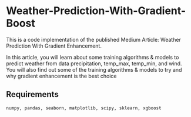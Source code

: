 # Weather-Prediction-With-Gradient-Boost
This is a code implementation of the published Medium Article: Weather Prediction With Gradient Enhancement.  

In this article, you will learn about some training algorithms &amp; models to predict weather from data precipitation, temp_max, temp_min, and wind. You will also find out some of the training algorithms &amp; models to try and why gradient enhancement is the best choice

## Requirements
```
numpy, pandas, seaborn, matplotlib, scipy, sklearn, xgboost
```
